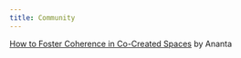 ```yaml
---
title: Community
---
```

[How to Foster Coherence in Co-Created Spaces](https://meansinfinity.substack.com/p/how-to-foster-coherence-in-co-created) by Ananta